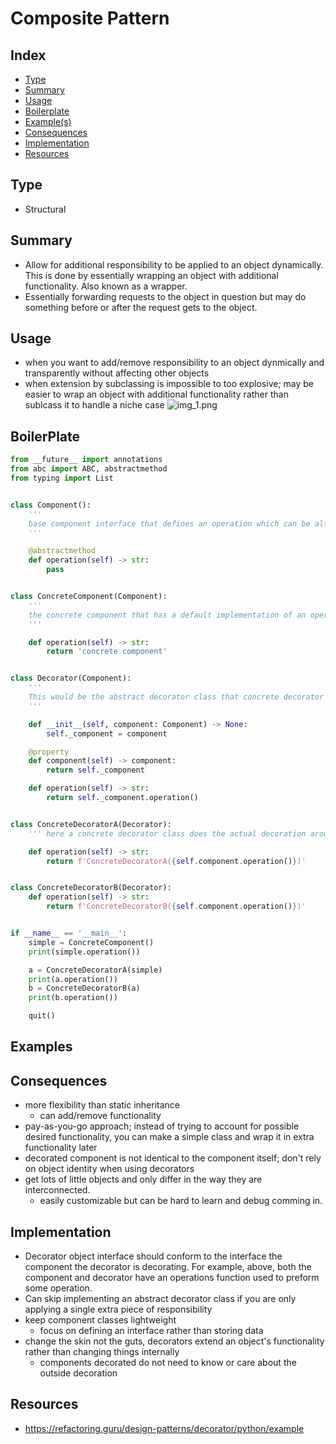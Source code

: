 # Composite Pattern

## Index

- [Type](#Type)
- [Summary](#Summary)
- [Usage](#Usage)
- [Boilerplate](#Boilerplate)
- [Example(s)](#Examples)
- [Consequences](#Consequences)
- [Implementation](#Implementation)
- [Resources](#Resources)

## Type

- Structural

## Summary

- Allow for additional responsibility to be applied to an object dynamically. This is done by essentially wrapping an
  object with additional functionality. Also known as a wrapper.
- Essentially forwarding requests to the object in question but may do something before or after the request gets to the
  object.

## Usage

- when you want to add/remove responsibility to an object dynmically and transparently without affecting other objects
- when extension by subclassing is impossible to too explosive; may be easier to wrap an object with additional
  functionality rather than sublcass it to handle a niche case
![img_1.png](img_1.png)
## BoilerPlate

```python
from __future__ import annotations
from abc import ABC, abstractmethod
from typing import List


class Component():
    '''
    base component interface that defines an operation which can be altered by a decorator
    '''

    @abstractmethod
    def operation(self) -> str:
        pass


class ConcreteComponent(Component):
    '''
    the concrete component that has a default implementation of an operation. Could be several of these classes.
    '''

    def operation(self) -> str:
        return 'concrete component'


class Decorator(Component):
    '''
    This would be the abstract decorator class that concrete decorator classes would use
    '''

    def __init__(self, component: Component) -> None:
        self._component = component

    @property
    def component(self) -> component:
        return self._component

    def operation(self) -> str:
        return self._component.operation()


class ConcreteDecoratorA(Decorator):
    ''' here a concrete decorator class does the actual decoration around a component'''

    def operation(self) -> str:
        return f'ConcreteDecoratorA({self.component.operation()})'


class ConcreteDecoratorB(Decorator):
    def operation(self) -> str:
        return f'ConcreteDecoratorB({self.component.operation()})'


if __name__ == '__main__':
    simple = ConcreteComponent()
    print(simple.operation())

    a = ConcreteDecoratorA(simple)
    print(a.operation())
    b = ConcreteDecoratorB(a)
    print(b.operation())

    quit()

```

## Examples

## Consequences

- more flexibility than static inheritance
    - can add/remove functionality
- pay-as-you-go approach; instead of trying to account for possible desired functionality, you can make a simple class
  and wrap it in extra functionality later
- decorated component is not identical to the component itself; don't rely on object identity when using decorators
- get lots of little objects and only differ in the way they are interconnected.
    - easily customizable but can be hard to learn and debug comming in.

## Implementation

- Decorator object interface should conform to the interface the component the decorator is decorating. For example, above, both the component and decorator have an operations function used to preform some operation.
- Can skip implementing an abstract decorator class if you are only applying a single extra piece of responsibility
- keep component classes lightweight
  - focus on defining an interface rather than storing data
- change the skin not the guts, decorators extend an object's functionality rather than changing things internally
  - components decorated do not need to know or care about the outside decoration
## Resources
- https://refactoring.guru/design-patterns/decorator/python/example